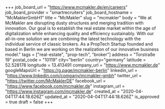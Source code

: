 +++
job_board_url = "https://www.mcmakler.de/en/careers"
job_board_provider = "smartrecruiters"
job_board_hostname = "McMaklerGmbH1"
title = "McMakler"
slug = "mcmakler"
body = "We at McMakler are disrupting dusty structures and merging tradition with innovation. Our goal is to establish the real estate market within the age of digitalization while enhancing quality and efficiency sustainably. With our all-in-one solution we are combining the latest technology with the individual service of classic brokers. As a PropTech Startup founded and based in Berlin we are working on the realization of our innovative business model."
tags = ["real-estate", "prop-tech", "broker"]
address = "Torstraße 19"
postal_code = "10119"
city="berlin"
country="germany"
latitude = 52.528178
longitude = 13.413491
company_url = "https://www.mcmakler.de"
googleMapsUrl = "https://g.page/mcmakler-berlin"
linkedin_url = "https://www.linkedin.com/company/mcmakler-gmbh"
twitter_url = "https://twitter.com/McMaklerDE"
facebook_url = "https://www.facebook.com/mcmakler.de"
instagram_url = "https://www.instagram.com/mcmakler.de"
created_at = "2020-04-04T17:44:18.626Z"
updated_at = "2020-04-04T17:44:18.626Z"
is_approved = true
draft = false
+++
